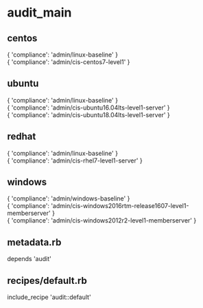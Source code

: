 # audit_main

## centos
{ 'compliance': 'admin/linux-baseline' }  
{ 'compliance': 'admin/cis-centos7-level1' }

## ubuntu
{ 'compliance': 'admin/linux-baseline' }  
{ 'compliance': 'admin/cis-ubuntu16.04lts-level1-server' }  
{ 'compliance': 'admin/cis-ubuntu18.04lts-level1-server' }

## redhat
{ 'compliance': 'admin/linux-baseline' }  
{ 'compliance': 'admin/cis-rhel7-level1-server' }

## windows
{ 'compliance': 'admin/windows-baseline' }  
{ 'compliance': 'admin/cis-windows2016rtm-release1607-level1-memberserver' }  
{ 'compliance': 'admin/cis-windows2012r2-level1-memberserver' }

## metadata.rb
depends 'audit'

## recipes/default.rb
include_recipe 'audit::default'

